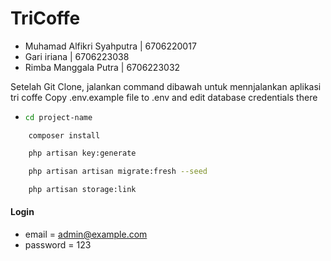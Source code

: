 # TriCoffe

- Muhamad Alfikri Syahputra  |  6706220017
- Gari iriana  |   6706223038
- Rimba Manggala Putra   |   6706223032

Setelah Git Clone, jalankan command dibawah untuk mennjalankan aplikasi tri coffe
Copy .env.example file to .env and edit database credentials there

- ```bash
  cd project-name
```
    composer install
```

```bash
    php artisan key:generate
```

```bash
    php artisan artisan migrate:fresh --seed
```

```bash
    php artisan storage:link
```

#### Login

-   email = admin@example.com
-   password = 123
